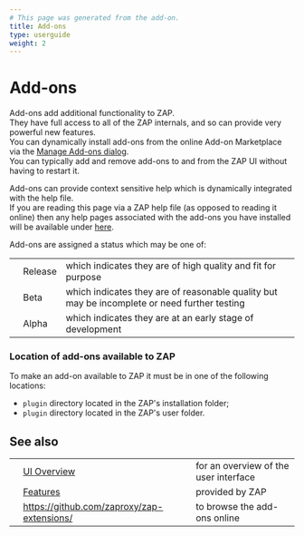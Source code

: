 ```yaml
---
# This page was generated from the add-on.
title: Add-ons
type: userguide
weight: 2
---
```


# Add-ons

Add-ons add additional functionality to ZAP.  
They have full access to all of the ZAP internals, and so can provide very powerful new features.  
You can dynamically install add-ons from the online Add-on Marketplace via the
[Manage Add-ons dialog](/docs/desktop/ui/dialogs/manageaddons/).  
You can typically add and remove add-ons to and from the ZAP UI without having to restart it.  

Add-ons can provide context sensitive help which is dynamically integrated with the help file.  
If you are reading this page via a ZAP help file (as opposed to reading it online) then any
help pages associated with the add-ons you have installed will be available under
[here](/docs/desktop/addons/).  

Add-ons are assigned a status which may be one of:

|   |         |                                                                                              |
|---|---------|----------------------------------------------------------------------------------------------|
|   | Release | which indicates they are of high quality and fit for purpose                                 |
|   | Beta    | which indicates they are of reasonable quality but may be incomplete or need further testing |
|   | Alpha   | which indicates they are at an early stage of development                                    |


### Location of add-ons available to ZAP

To make an add-on available to ZAP it must be in one of the following locations:

* `plugin` directory located in the ZAP's installation folder;
* `plugin` directory located in the ZAP's user folder.

## See also

|   |                                            |                                       |
|---|--------------------------------------------|---------------------------------------|
|   | [UI Overview](/docs/desktop/ui/)           | for an overview of the user interface |
|   | [Features](/docs/desktop/start/features/)  | provided by ZAP                       |
|   | https://github.com/zaproxy/zap-extensions/ | to browse the add-ons online          |
